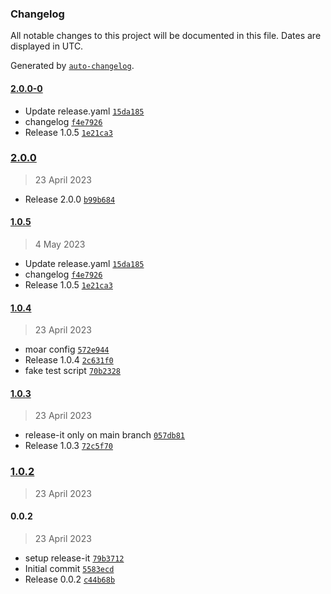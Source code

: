### Changelog

All notable changes to this project will be documented in this file. Dates are displayed in UTC.

Generated by [`auto-changelog`](https://github.com/CookPete/auto-changelog).

#### [2.0.0-0](https://github.com/novakps/please-release-me/compare/2.0.0...2.0.0-0)

- Update release.yaml [`15da185`](https://github.com/novakps/please-release-me/commit/15da185c6b64f96ede1febd3384e7e39448135c2)
- changelog [`f4e7926`](https://github.com/novakps/please-release-me/commit/f4e7926599d706f415daa3efc3e4b49ce9361fc7)
- Release 1.0.5 [`1e21ca3`](https://github.com/novakps/please-release-me/commit/1e21ca368fc0430cfdcc372e4cd6a7a88637a9c1)

### [2.0.0](https://github.com/novakps/please-release-me/compare/1.0.5...2.0.0)

> 23 April 2023

- Release 2.0.0 [`b99b684`](https://github.com/novakps/please-release-me/commit/b99b68407c4f1c561afb8406b66fc90a2a0c1d26)

#### [1.0.5](https://github.com/novakps/please-release-me/compare/1.0.4...1.0.5)

> 4 May 2023

- Update release.yaml [`15da185`](https://github.com/novakps/please-release-me/commit/15da185c6b64f96ede1febd3384e7e39448135c2)
- changelog [`f4e7926`](https://github.com/novakps/please-release-me/commit/f4e7926599d706f415daa3efc3e4b49ce9361fc7)
- Release 1.0.5 [`1e21ca3`](https://github.com/novakps/please-release-me/commit/1e21ca368fc0430cfdcc372e4cd6a7a88637a9c1)

#### [1.0.4](https://github.com/novakps/please-release-me/compare/1.0.3...1.0.4)

> 23 April 2023

- moar config [`572e944`](https://github.com/novakps/please-release-me/commit/572e944f6342faa07719c653ab863035fe89fc70)
- Release 1.0.4 [`2c631f0`](https://github.com/novakps/please-release-me/commit/2c631f0b5fd2205b439798f3079edad8a0c1f95c)
- fake test script [`70b2328`](https://github.com/novakps/please-release-me/commit/70b232811419264eb71c0663e940df0a94a34e70)

#### [1.0.3](https://github.com/novakps/please-release-me/compare/1.0.2...1.0.3)

> 23 April 2023

- release-it only on main branch [`057db81`](https://github.com/novakps/please-release-me/commit/057db81aec231be7616d588bf20240f81328d886)
- Release 1.0.3 [`72c5f70`](https://github.com/novakps/please-release-me/commit/72c5f704e3cf9c534c7fe90bb93b84c5376494ee)

### [1.0.2](https://github.com/novakps/please-release-me/compare/0.0.2...1.0.2)

> 23 April 2023

#### 0.0.2

> 23 April 2023

- setup release-it [`79b3712`](https://github.com/novakps/please-release-me/commit/79b3712f1bdeb42408273f5721e1c0a93f32ad73)
- Initial commit [`5583ecd`](https://github.com/novakps/please-release-me/commit/5583ecd728016923648128ec297606b4e314972f)
- Release 0.0.2 [`c44b68b`](https://github.com/novakps/please-release-me/commit/c44b68b422a420fafc409123353dc8c6b3bc91bd)
